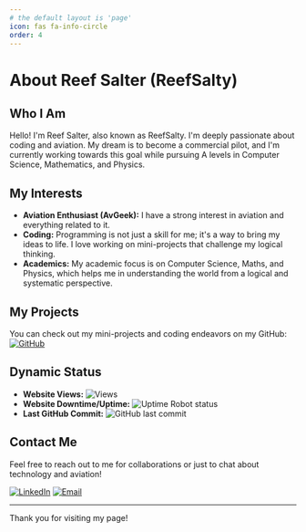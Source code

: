```yaml
---
# the default layout is 'page'
icon: fas fa-info-circle
order: 4
---
```

# About Reef Salter (ReefSalty)

## Who I Am
Hello! I'm Reef Salter, also known as ReefSalty. I'm deeply passionate about coding and aviation. My dream is to become a commercial pilot, and I'm currently working towards this goal while pursuing A levels in Computer Science, Mathematics, and Physics.

## My Interests
- **Aviation Enthusiast (AvGeek):** I have a strong interest in aviation and everything related to it.
- **Coding:** Programming is not just a skill for me; it's a way to bring my ideas to life. I love working on mini-projects that challenge my logical thinking.
- **Academics:** My academic focus is on Computer Science, Maths, and Physics, which helps me in understanding the world from a logical and systematic perspective.

## My Projects
You can check out my mini-projects and coding endeavors on my GitHub:
[![GitHub](https://img.shields.io/github/followers/ReefSalty?label=Follow%20%40ReefSalty&style=social)](https://github.com/ReefSalty)

## Dynamic Status
- **Website Views:** ![Views](https://visitor-badge.glitch.me/badge?page_id=ReefSalty.ReefSalty)
- **Website Downtime/Uptime:** ![Uptime Robot status](https://img.shields.io/uptimerobot/status/mYOUR_MONITOR_API_KEY)
- **Last GitHub Commit:** ![GitHub last commit](https://img.shields.io/github/last-commit/ReefSalty/ReefSalty)

## Contact Me
Feel free to reach out to me for collaborations or just to chat about technology and aviation!

[![LinkedIn](https://img.shields.io/badge/LinkedIn-Contact%20Me-blue)](Your-LinkedIn-Profile-URL)
[![Email](https://img.shields.io/badge/Email-reefsalty%40email.com-blue)](mailto:your-email)

---

Thank you for visiting my page!
